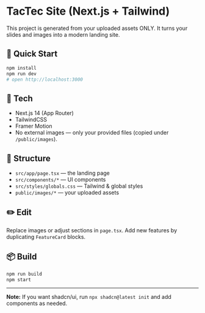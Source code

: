 # TacTec Site (Next.js + Tailwind)

This project is generated from your uploaded assets ONLY. It turns your slides and images into a modern landing site.

## 🚀 Quick Start

```bash
npm install
npm run dev
# open http://localhost:3000
```

## 🧱 Tech
- Next.js 14 (App Router)
- TailwindCSS
- Framer Motion
- No external images — only your provided files (copied under `/public/images`).

## 📁 Structure
- `src/app/page.tsx` — the landing page
- `src/components/*` — UI components
- `src/styles/globals.css` — Tailwind & global styles
- `public/images/*` — your uploaded assets

## ✏️ Edit
Replace images or adjust sections in `page.tsx`. Add new features by duplicating `FeatureCard` blocks.

## 📦 Build
```bash
npm run build
npm start
```

---

**Note:** If you want shadcn/ui, run `npx shadcn@latest init` and add components as needed.
